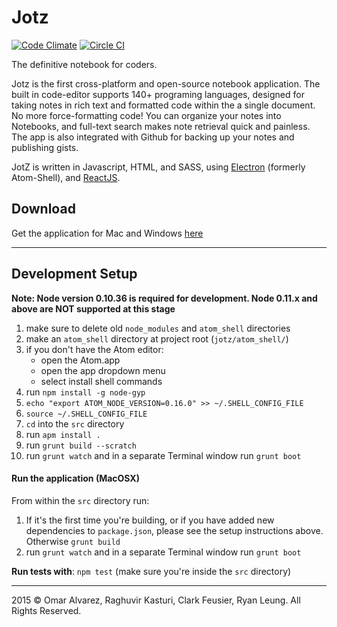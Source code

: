 # Jotz

[![Code Climate](https://codeclimate.com/github/jotzio/jotz/badges/gpa.svg)](https://codeclimate.com/github/jotzio/jotz)
[![Circle CI](https://circleci.com/gh/jotzio/jotz/tree/master.svg?style=svg)](https://circleci.com/gh/jotzio/jotz/tree/master)

The definitive notebook for coders. 

Jotz is the first cross-platform and open-source notebook application. The built in code-editor supports 140+ programing languages, designed for taking notes in rich text and formatted code within the a single document. No more force-formatting code! You can organize your notes into Notebooks, and full-text search makes note retrieval quick and painless. The app is also integrated with Github for backing up your notes and publishing gists. 

JotZ is written in Javascript, HTML, and SASS, using [Electron](https://github.com/atom/electron) (formerly Atom-Shell), and  [ReactJS](http://facebook.github.io/react/). 

## Download

Get the application for Mac and Windows [here](jotzio.github.io/jotz)

---

## Development Setup

**Note: Node version 0.10.36 is required for development. Node 0.11.x and above are NOT supported at this stage**

1. make sure to delete old `node_modules` and `atom_shell` directories
1. make an `atom_shell` directory at project root (`jotz/atom_shell/`)
1. if you don't have the Atom editor:
    - open the Atom.app
    - open the app dropdown menu
    - select install shell commands
1. run `npm install -g node-gyp`
1. `echo "export ATOM_NODE_VERSION=0.16.0" >> ~/.SHELL_CONFIG_FILE`
2. `source ~/.SHELL_CONFIG_FILE`
1. `cd` into the `src` directory
1. run `apm install .`
1. run `grunt build --scratch`
1. run `grunt watch` and in a separate Terminal window run `grunt boot`

#### Run the application (MacOSX)
From within the `src` directory run:

1. If it's the first time you're building, or if you have added new dependencies to `package.json`, please see the setup instructions above. Otherwise `grunt build`
2. run `grunt watch` and in a separate Terminal window run `grunt boot`

**Run tests with**: `npm test` (make sure you're inside the `src` directory)

---

2015 &copy; Omar Alvarez, Raghuvir Kasturi, Clark Feusier, Ryan Leung. All Rights Reserved.
